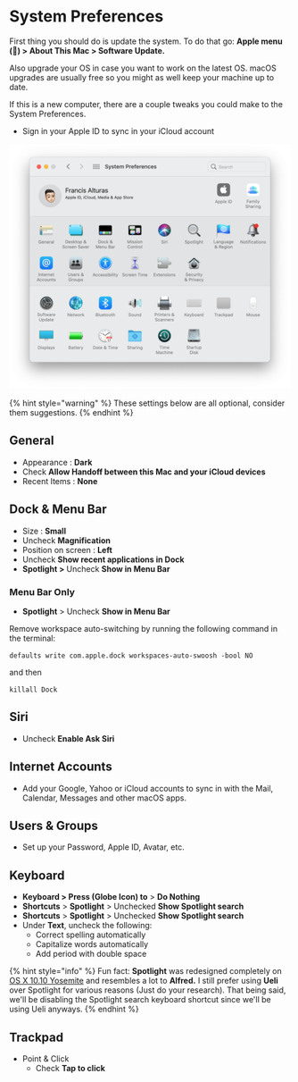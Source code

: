 # System Preferences

First thing you should do is update the system. To do that go: **Apple menu \(\) &gt; About This Mac &gt; Software Update.**

Also upgrade your OS in case you want to work on the latest OS. macOS upgrades are usually free so you might as well keep your machine up to date.

If this is a new computer, there are a couple tweaks you could make to the System Preferences.

* Sign in your Apple ID to sync in your iCloud account

![Big Sur System Preferences](../../.gitbook/assets/image%20%2812%29.png)

{% hint style="warning" %}
These settings below are all optional, consider them suggestions.
{% endhint %}

## General

* Appearance : **Dark**
* Check **Allow Handoff between this Mac and your iCloud devices**
* Recent Items : **None**

## Dock & Menu Bar

* Size : **Small**
* Uncheck **Magnification**
* Position on screen : **Left**
* Uncheck **Show recent applications in Dock**
* **Spotlight &gt;** Uncheck **Show in Menu Bar**

### Menu Bar Only

* **Spotlight** &gt; Uncheck **Show in Menu Bar**

Remove workspace auto-switching by running the following command in the terminal:

```text
defaults write com.apple.dock workspaces-auto-swoosh -bool NO
```

and then

```text
killall Dock
```

## Siri

* Uncheck **Enable Ask Siri**

## Internet Accounts

* Add your Google, Yahoo or iCloud accounts to sync in with the Mail, Calendar, Messages and other macOS apps.

## Users & Groups

* Set up your Password, Apple ID, Avatar, etc.

## Keyboard

* **Keyboard &gt;  Press \(Globe Icon\) to** &gt; **Do Nothing**
* **Shortcuts** &gt; **Spotlight** &gt; Unchecked **Show Spotlight search** 
* **Shortcuts** &gt; **Spotlight** &gt; Unchecked **Show Spotlight search** 
* Under **Text**, uncheck the following:
  * Correct spelling automatically
  * Capitalize words automatically
  * Add period with double space

{% hint style="info" %}
Fun fact: **Spotlight** was redesigned completely on [OS X 10.10 Yosemite](https://en.wikipedia.org/wiki/OS_X_Yosemite) and resembles a lot to **Alfred.** I still prefer using **Ueli** over Spotlight for various reasons \(Just do your research\). That being said, we'll be disabling the Spotlight search keyboard shortcut since we'll be using Ueli anyways.
{% endhint %}

## Trackpad

* Point & Click
  * Check **Tap to click**

